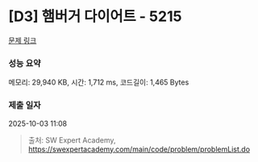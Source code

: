 # [D3] 햄버거 다이어트 - 5215 

[문제 링크](https://swexpertacademy.com/main/code/problem/problemDetail.do?contestProbId=AWT-lPB6dHUDFAVT) 

### 성능 요약

메모리: 29,940 KB, 시간: 1,712 ms, 코드길이: 1,465 Bytes

### 제출 일자

2025-10-03 11:08



> 출처: SW Expert Academy, https://swexpertacademy.com/main/code/problem/problemList.do